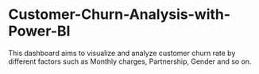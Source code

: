 # Customer-Churn-Analysis-with-Power-BI
This dashboard aims to visualize and analyze customer churn rate by different factors such as Monthly charges, Partnership, Gender and so on. 
